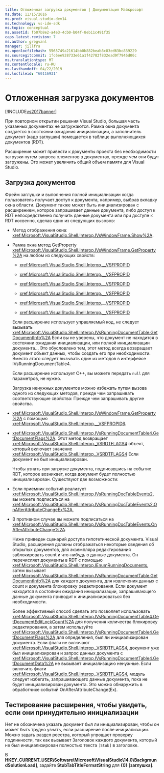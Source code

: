 ```yaml
---
title: Отложенная загрузка документов | Документация Майкрософт
ms.date: 11/15/2016
ms.prod: visual-studio-dev14
ms.technology: vs-ide-sdk
ms.topic: conceptual
ms.assetid: fb07b8e2-a4e3-4cb0-b04f-8eb11c491f35
caps.latest.revision: 7
ms.author: gregvanl
manager: jillfra
ms.openlocfilehash: 5565749a21614bb0b882beab8c83ed63bc839229
ms.sourcegitcommit: 1fc6ee928733e61a1f42782f832ead9f7946d00c
ms.translationtype: MT
ms.contentlocale: ru-RU
ms.lasthandoff: 04/22/2019
ms.locfileid: "60116931"
---
```

# <a name="delayed-document-loading"></a>Отложенная загрузка документов
[!INCLUDE[vs2017banner](../../includes/vs2017banner.md)]

При повторном открытии решения Visual Studio, большая часть указанных документах не загружаются. Рамка окна документа создается в состоянии ожидания инициализации, а заполнитель документ (кадр заглушки) помещается в таблице выполняющихся документов (RDT).  
  
 Расширение может привести к документы проекта без необходимости загрузки путем запроса элементов в документах, прежде чем они будут загружены. Это может увеличить общий объем памяти для Visual Studio.  
  
## <a name="document-loading"></a>Загрузка документов  
 Фрейм заглушки и выполнения полной инициализации когда пользователь получает доступ к документа, например, выбрав вкладку окна области. Документ также может быть инициализирован с расширением, которое запрашивает данные документа, либо доступ к RDT непосредственно получить данные документа или при доступе к RDT косвенно, сделав один из следующих вызовов:  
  
- Метод отображения окна: <xref:Microsoft.VisualStudio.Shell.Interop.IVsWindowFrame.Show%2A>.  
  
- Рамка окна метод GetProperty <xref:Microsoft.VisualStudio.Shell.Interop.IVsWindowFrame.GetProperty%2A> на любом из следующих свойств:  
  
  - <xref:Microsoft.VisualStudio.Shell.Interop.__VSFPROPID>  
  
  - <xref:Microsoft.VisualStudio.Shell.Interop.__VSFPROPID>  
  
  - <xref:Microsoft.VisualStudio.Shell.Interop.__VSFPROPID>  
  
  - <xref:Microsoft.VisualStudio.Shell.Interop.__VSFPROPID>  
  
  - <xref:Microsoft.VisualStudio.Shell.Interop.__VSFPROPID>  
  
  - <xref:Microsoft.VisualStudio.Shell.Interop.__VSFPROPID>  
  
  Если расширение использует управляемый код, не следует вызывать <xref:Microsoft.VisualStudio.Shell.Interop.IVsRunningDocumentTable.GetDocumentInfo%2A> Если вы не уверены, что документ не находится в состоянии ожидания инициализации, или полной инициализации документа... Это обусловлено тем, этот метод всегда возвращает документ объект данных, чтобы создать его при необходимости. Вместо этого следует вызывать один из методов в интерфейсе IVsRunningDocumentTable4.  
  
  Если расширение использует C++, вы можете передать `null` для параметров, не нужно.  
  
  Загрузка ненужных документов можно избежать путем вызова одного из следующих методов, прежде чем запрашивать соответствующие свойства: Прежде чем запрашивать другие свойства.  
  
- <xref:Microsoft.VisualStudio.Shell.Interop.IVsWindowFrame.GetProperty%2A> с помощью <xref:Microsoft.VisualStudio.Shell.Interop.__VSFPROPID6>.  
  
- <xref:Microsoft.VisualStudio.Shell.Interop.IVsRunningDocumentTable4.GetDocumentFlags%2A>. Этот метод возвращает <xref:Microsoft.VisualStudio.Shell.Interop._VSRDTFLAGS4> объект, который включает значение <xref:Microsoft.VisualStudio.Shell.Interop._VSRDTFLAGS4> Если документ не был инициализирован.  
  
  Чтобы узнать при загрузке документа, подписавшись на событие RDT, которое возникает, когда документ будет полностью инициализирован. Существуют две возможности:  
  
- Если приемник событий реализует <xref:Microsoft.VisualStudio.Shell.Interop.IVsRunningDocTableEvents2>, вы можете подписаться на <xref:Microsoft.VisualStudio.Shell.Interop.IVsRunningDocTableEvents2.OnAfterAttributeChangeEx%2A>,  
  
- В противном случае вы можете подписаться на <xref:Microsoft.VisualStudio.Shell.Interop.IVsRunningDocTableEvents.OnAfterAttributeChange%2A>.  
  
  Ниже приведен сценарий доступа гипотетической документа. Visual Studio, расширения должны отображаться некоторые сведения об открытых документов, для экземпляра редактирования заблокировать count и что-нибудь о данные документа. Он перечисляет документы в RDT с помощью <xref:Microsoft.VisualStudio.Shell.Interop.IEnumRunningDocuments>, затем вызывает <xref:Microsoft.VisualStudio.Shell.Interop.IVsRunningDocumentTable.GetDocumentInfo%2A> для каждого документа, для извлечения данных с count и документа блокировку редактирования. Если документ находится в состоянии ожидания инициализации, запрашивающего данные документа приводит к инициализироваться без необходимости.  
  
  Более эффективный способ сделать это позволяет использовать <xref:Microsoft.VisualStudio.Shell.Interop.IVsRunningDocumentTable4.GetDocumentEditLockCount%2A> для получения количества блокировку редактирования, а затем используйте <xref:Microsoft.VisualStudio.Shell.Interop.IVsRunningDocumentTable4.GetDocumentFlags%2A> для определения, был ли инициализирован документа. Если флаги не включают <xref:Microsoft.VisualStudio.Shell.Interop._VSRDTFLAGS4>, документ уже был инициализирован и запрос данных документа с <xref:Microsoft.VisualStudio.Shell.Interop.IVsRunningDocumentTable4.GetDocumentData%2A> не вызывает инициализацию ненужные. Если включить флаги <xref:Microsoft.VisualStudio.Shell.Interop._VSRDTFLAGS4>, модуль следует избегать, запрашивающего данные документа, пока не будет инициализирован документа. Это можно обнаружить в обработчике событий OnAfterAttributeChange(Ex).  
  
## <a name="testing-extensions-to-see-if-they-force-initialization"></a>Тестирование расширения, чтобы увидеть, если они принудительно инициализации  
 Нет не обозначена указать документ был ли инициализирован, чтобы он может быть трудно узнать, если расширение после инициализации. Можно задать раздел реестра, который упрощает проверку подлинности, так как вызывает Заголовок каждого документа, который не был инициализирован полностью текста `[Stub]` в заголовке.  
  
 В **HKEY_CURRENT_USER\Software\Microsoft\VisualStudio\14.0\BackgroundSolutionLoad]**, задайте **StubTabTitleFormatString** для  **{0} [заглушка]**.
